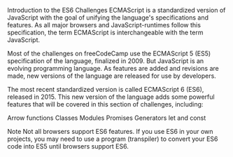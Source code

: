Introduction to the ES6 Challenges
ECMAScript is a standardized version of JavaScript with the goal of unifying the language's specifications and features. As all major browsers and JavaScript-runtimes follow this specification, the term ECMAScript is interchangeable with the term JavaScript.

Most of the challenges on freeCodeCamp use the ECMAScript 5 (ES5) specification of the language, finalized in 2009. But JavaScript is an evolving programming language. As features are added and revisions are made, new versions of the language are released for use by developers.

The most recent standardized version is called ECMAScript 6 (ES6), released in 2015. This new version of the language adds some powerful features that will be covered in this section of challenges, including:


Arrow functions
Classes
Modules
Promises
Generators
let and const


Note
Not all browsers support ES6 features. If you use ES6 in your own projects, you may need to use a program (transpiler) to convert your ES6 code into ES5 until browsers support ES6.